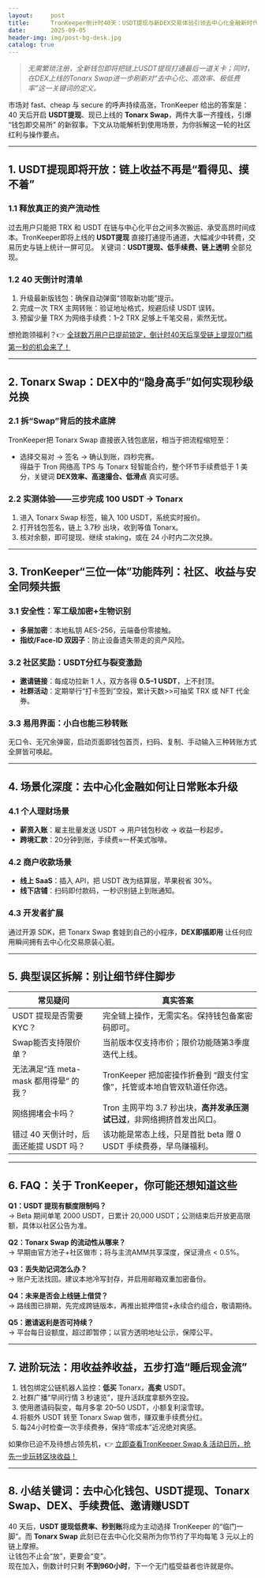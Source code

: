```yaml
---
layout:     post
title:      TronKeeper倒计时40天：USDT提现与新DEX交易体验引领去中心化金融新时代
date:       2025-09-05
header-img: img/post-bg-desk.jpg
catalog: true
---
```


> *无需繁琐注册，全新钱包即将把链上USDT提现打通最后一道关卡；同时，在DEX上线的Tonarx Swap进一步刷新对“去中心化、高效率、极低费率”这一关键词的定义。*

市场对 fast、cheap 与 secure 的呼声持续高涨，TronKeeper 给出的答案是：40 天后开启 **USDT提现**、现已上线的 **Tonarx Swap**，两件大事一齐撞线，引爆 “钱包即交易所” 的新叙事。下文从功能解析到使用场景，为你拆解这一轮的社区红利与操作要点。

---

## 1. USDT提现即将开放：链上收益不再是“看得见、摸不着”

### 1.1 释放真正的资产流动性  
过去用户只能把 TRX 和 USDT 在链与中心化平台之间多次搬运、承受高昂时间成本。TronKeeper即将上线的 **USDT提现** 直接打通提币通道，大幅减少中转费，交易历史与链上统计一屏可见。 关键词：**USDT提现、低手续费、链上透明** 全部兑现。

### 1.2 40 天倒计时清单  
1. 升级最新版钱包：确保自动弹窗“领取新功能”提示。  
2. 完成一次 TRX 主网转账：验证地址格式，规避后续 USDT 误转。  
3. 预留少量 TRX 为网络手续费：1–2 TRX 足够上千笔交易，索然无忧。  

想抢跑领福利？👉 [全球数万用户已提前锁定，倒计时40天后享受链上提现0门槛第一秒的机会来了！](https://okxdog.com/)

---

## 2. Tonarx Swap：DEX中的“隐身高手”如何实现秒级兑换

### 2.1 拆“Swap”背后的技术底牌  
TronKeeper把 Tonarx Swap 直接嵌入钱包底层，相当于把流程缩短至：  
- 选择交易对 → 签名 → 确认到账，四秒完赛。  
得益于 Tron 网络高 TPS 与 Tonarx 轻智能合约，整个环节手续费低于 1 美分，关键词 **DEX效率、高速撮合、低滑点** 真实可感。

### 2.2 实测体验——三步完成 100 USDT → Tonarx  
1. 进入 Tonarx Swap 标签，输入 100 USDT，系统实时报价。  
2. 打开钱包签名，链上 3.7秒 出块，收到等值 Tonarx。  
3. 核对余额，即可提现、继续 staking，或在 24 小时内二次兑换。

---

## 3. TronKeeper“三位一体”功能阵列：社区、收益与安全同频共振

### 3.1 安全性：军工级加密+生物识别  
- **多层加密**：本地私钥 AES-256，云端备份零接触。  
- **指纹/Face-ID 双因子**：防止设备遗失带走的资产风险。  

### 3.2 社区奖励：USDT分红与裂变激励  
- **邀请链接**：每成功拉新 1 人，双方各得 **0.5–1 USDT**，上不封顶。  
- **社群活动**：定期举行“打卡签到”空投，累计天数>>可抽奖 TRX 或 NFT 代金券。  

### 3.3 易用界面：小白也能三秒转账  
无口令、无冗余弹窗，启动页面即钱包首页，扫码、复制、手动输入三种转账方式全屏皆可唤起。

---

## 4. 场景化深度：去中心化金融如何让日常账本升级

### 4.1 个人理财场景  
- **薪资入账**：雇主批量发送 USDT → 用户钱包秒收 → 收益一秒起步。  
- **跨境汇款**：20分钟到账，手续费≈一杯美式咖啡。  

### 4.2 商户收款场景  
- **线上 SaaS**：插入 API，把 USDT 改为结算层，苹果税省 30%。  
- **线下店铺**：扫码即付款码，一秒识别链上到账通知。  

### 4.3 开发者扩展  
通过开源 SDK，把 Tonarx Swap 套娃到自己的小程序，**DEX即插即用** 让任何应用瞬间拥有去中心化交易原装心脏。

---

## 5. 典型误区拆解：别让细节绊住脚步

| 常见疑问 | 真实答案 |
| --- | --- |
| USDT 提现是否需要 KYC？ | 完全链上操作，无需实名。保持钱包备案密码即可。 |
| Swap能否支持限价单？ | 当前版本仅支持市价；限价功能随第3季度迭代上线。 |
| 无法满足“连 meta-mask 都用得晕” 的我？ | TronKeeper 把加密操作折叠到 “跟支付宝像”，托管或本地自管双轨道任你选。 |
| 网络拥堵会卡吗？ | Tron 主网平均 3.7 秒出块，**高并发承压测试已过**，非网络拥挤首发出风口。 |
| 错过 40 天倒计时，后面还能提 USDT 吗？ | 该功能是常态上线，只是首批 beta 赠 0 USDT 手续费券，早鸟赚福利。 |

---

## 6. FAQ：关于 TronKeeper，你可能还想知道这些

**Q1：USDT 提现有额度限制吗？**  
→ Beta 期间单笔 2000 USDT，日累计 20,000 USDT；公测结束后开放更高限额，具体以社区公告为准。

**Q2：Tonarx Swap 的流动性从哪来？**  
→ 早期由官方池子+社区做市；将与主流AMM共享深度，保证滑点 < 0.5%。

**Q3：丢失助记词怎么办？**  
→ 账户无法找回。建议本地冷写封存，并启用邮箱双重加密备份。

**Q4：未来是否会上线链上借贷？**  
→ 路线图已排期，先完成跨链版本，再推出抵押借贷+永续合约组合，敬请期待。

**Q5：邀请返利是否可持续？**  
→ 平台每日设额度，超过即暂停；以官方透明地址公示，保障公平。

---

## 7. 进阶玩法：用收益养收益，五步打造“睡后现金流”

1. 钱包绑定公链机器人监控：**低买** Tonarx，**高卖** USDT。  
2. 社群广播“早间行情 3 秒速览”，提升活跃度拿额外空投。  
3. 使用邀请码裂变，每月多拿 20–50 USDT，小额复利滚雪球。  
4. 将额外 USDT 转至 Tonarx Swap 做市，赚双重手续费分红。  
5. 每24小时检查一次手续费券，保持“零成本”近况绝对爽感。  

如果你已迫不及待想占领先机，👉 [立即查看TronKeeper Swap & 活动日历，抢先一步玩转区块收益！](https://okxdog.com/)

---

## 8. 小结关键词：去中心化钱包、USDT提现、Tonarx Swap、DEX、手续费低、邀请赚USDT

40 天后，**USDT 提现低费率、秒到账**将成为主动选择 TronKeeper 的“临门一脚”。而 **Tonarx Swap** 此刻已在去中心化交易所为你节约了平均每笔 3 元以上的链上摩擦。  
让钱包不止会“放”，更要会“变”。  
现在加入，倒数计时只剩 **不到960小时**，下一个无门槛受益者也许就是你。